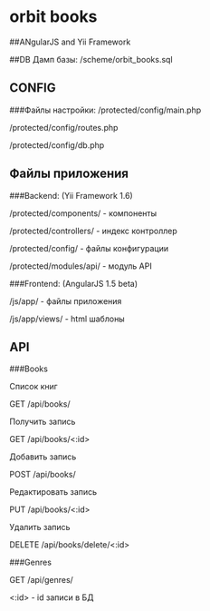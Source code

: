 # orbit books

##ANgularJS and Yii Framework

##DB
Дамп базы: /scheme/orbit_books.sql

## CONFIG
###Файлы настройки:
/protected/config/main.php

/protected/config/routes.php

/protected/config/db.php

## Файлы приложения
###Backend: (Yii Framework 1.6)

/protected/components/ - компоненты

/protected/controllers/ - индекс контроллер

/protected/config/ - файлы конфигурации

/protected/modules/api/ - модуль API

###Frontend: (AngularJS 1.5 beta)

/js/app/ - файлы приложения

/js/app/views/ - html шаблоны

## API

###Books

Список книг

GET /api/books/

Получить запись <id>

GET /api/books/<:id>

Добавить запись

POST /api/books/

Редактировать запись <id>

PUT /api/books/<:id>

Удалить запись

DELETE /api/books/delete/<:id>

###Genres

GET /api/genres/

<:id> - id записи в БД
